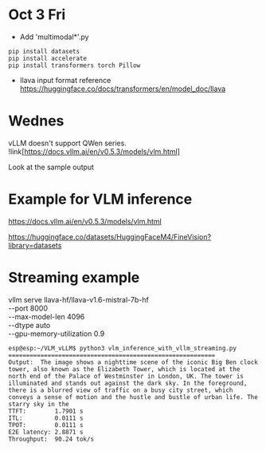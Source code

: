 # Oct 3 Fri

- Add 'multimodal*'.py

```
pip install datasets
pip install accelerate
pip install transformers torch Pillow
```

- llava input format reference
https://huggingface.co/docs/transformers/en/model_doc/llava




# Wednes

vLLM doesn't support QWen series.
!link[https://docs.vllm.ai/en/v0.5.3/models/vlm.html]

Look at the sample output

# Example for VLM inference


https://docs.vllm.ai/en/v0.5.3/models/vlm.html


https://huggingface.co/datasets/HuggingFaceM4/FineVision?library=datasets


# Streaming example
vllm serve llava-hf/llava-v1.6-mistral-7b-hf \
  --port 8000 \
  --max-model-len 4096 \
  --dtype auto \
  --gpu-memory-utilization 0.9 


```
esp@esp:~/VLM_vLLM$ python3 vlm_inference_with_vllm_streaming.py 
==========================================================
Output:  The image shows a nighttime scene of the iconic Big Ben clock tower, also known as the Elizabeth Tower, which is located at the north end of the Palace of Westminster in London, UK. The tower is illuminated and stands out against the dark sky. In the foreground, there is a blurred view of traffic on a busy city street, which conveys a sense of motion and the hustle and bustle of urban life. The starry sky in the
TTFT:        1.7901 s
ITL:         0.0111 s
TPOT:        0.0111 s
E2E latency: 2.8871 s
Throughput:  90.24 tok/s
```
